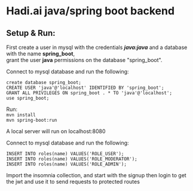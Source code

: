 # Hadi.ai java/spring boot backend

## Setup & Run:

First create a user in mysql with the credentials **_java:java_** and a database with the name **spring_boot**,  
grant the user **java** permissions on the database "spring_boot".

Connect to mysql database and run the following:

```
create database spring_boot;
CREATE USER 'java'@'localhost' IDENTIFIED BY 'spring_boot';
GRANT ALL PRIVILEGES ON spring_boot . * TO 'java'@'localhost';
use spring_boot;
```

Run:  
`mvn install`  
`mvn spring-boot:run`

A local server will run on localhost:8080  

Connect to mysql database and run the following:

```
INSERT INTO roles(name) VALUES('ROLE_USER');
INSERT INTO roles(name) VALUES('ROLE_MODERATOR');
INSERT INTO roles(name) VALUES('ROLE_ADMIN');
```

Import the insomnia collection, and start with the signup 
then login to get the jwt and use it to send requests to protected routes